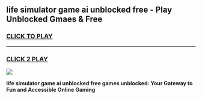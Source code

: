 
## life simulator game ai unblocked free - Play Unblocked Gmaes & Free
<h3>
<a href="https://news.freeplayer.one?title=life_simulator_game_ai_unblocked_free&ref=23F">CLICK TO PLAY</a></h3>
<hr>

<h3>
<a href="https://news.freeplayer.one?title=life_simulator_game_ai_unblocked_free&ref=23F">CLICK 2 PLAY</a>
  
</h3>

<a href="https://news.freeplayer.one?title=life_simulator_game_ai_unblocked_free&ref=23F/"><img src="https://clearcache.store/games.png"></a>


**life simulator game ai unblocked free games unblocked: Your Gateway to Fun and Accessible Online Gaming**
